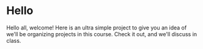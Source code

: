 # Hello
Hello all, welcome! Here is an ultra simple project to give you an idea of we'll be organizing projects in this course. Check it out, and we'll discuss in class.
